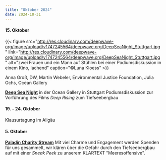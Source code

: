```yaml
---
title: "Oktober 2024"
date: 2024-10-31
---
```


#### **15\. Oktober**

{{< figure src="http://res.cloudinary.com/deepwave-org/image/upload/v1747245564/deepwave.org/DeepSeaNight_Stuttgart.jpg" link="http://res.cloudinary.com/deepwave-org/image/upload/v1747245564/deepwave.org/DeepSeaNight_Stuttgart.jpg" alt="zwei Frauen und ein Mann auf Stühlen bei einer Podiumsdiskussion in einem Kino, lachend" caption="©Luna Kloess" >}}

Anna Groß, DW, Martin Webeler, Environmental Justice Foundation, Julia Ochs, Ocean Gallery

[**Deep Sea Night**](https://www.ocean-gallery.de/details-registrierung/deep-sea-night) in der Ocean Gallery in Stuttgart Podiumsdiskussion zur Vorführung des Films _Deep Rising_ zum Tiefseebergbau

#### **19\. - 24. Oktober**

Klausurtagung im Allgäu

#### **5\. Oktober**

[**Paladin Charity Stream**](https://paladin.charity/) Mit viel Charme und Engagement werden Spenden für uns gesammelt, wir klären über die Gefahr durch den Tiefseebergbau auf mit einer _Sneak Peek_ zu unserem KLARTEXT "Meeresoffensive".
